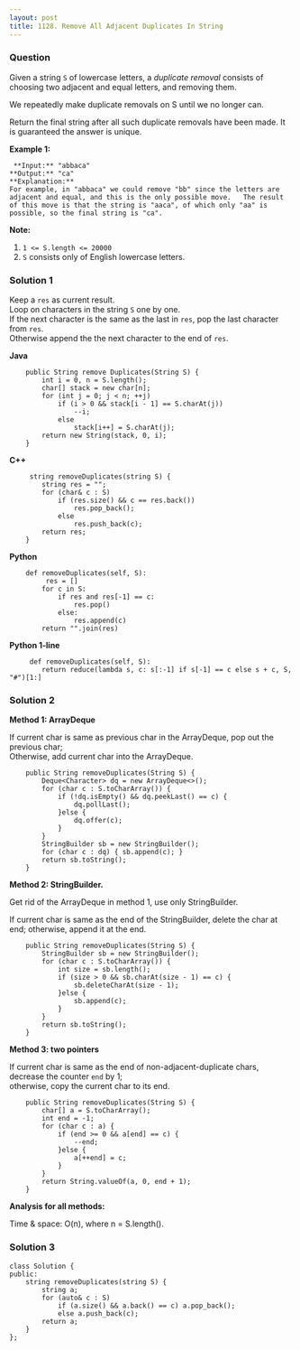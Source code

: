```yaml
---
layout: post
title: 1128. Remove All Adjacent Duplicates In String
---
```

### Question
Given a string `S` of lowercase letters, a _duplicate removal_ consists of
choosing two adjacent and equal letters, and removing  them.

We repeatedly make duplicate removals on S until we no longer can.

Return the final string after all such duplicate removals have been made.  It
is guaranteed the answer is unique.



 **Example 1:**

    
    
     **Input:** "abbaca"
    **Output:** "ca"
    **Explanation:**
    For example, in "abbaca" we could remove "bb" since the letters are adjacent and equal, and this is the only possible move.   The result of this move is that the string is "aaca", of which only "aa" is possible, so the final string is "ca".
    



 **Note:**

  1. `1 <= S.length <= 20000`
  2. `S` consists only of English lowercase letters.

### Solution 1
Keep a `res` as current result.  
Loop on characters in the string `S` one by one.  
If the next character is the same as the last in `res`, pop the last character
from `res`.  
Otherwise append the the next character to the end of `res`.

 **Java**

    
    
        public String remove Duplicates(String S) {
            int i = 0, n = S.length();
            char[] stack = new char[n];
            for (int j = 0; j < n; ++j)
                if (i > 0 && stack[i - 1] == S.charAt(j))
                    --i;
                else
                    stack[i++] = S.charAt(j);
            return new String(stack, 0, i);
        }
    

**C++**

    
    
         string removeDuplicates(string S) {
            string res = "";
            for (char& c : S)
                if (res.size() && c == res.back())
                    res.pop_back();
                else
                    res.push_back(c);
            return res;
        }
    

**Python**

    
    
        def removeDuplicates(self, S):
             res = []
            for c in S:
                if res and res[-1] == c:
                    res.pop()
                else:
                    res.append(c)
            return "".join(res)
    

**Python 1-line**

    
    
         def removeDuplicates(self, S):
            return reduce(lambda s, c: s[:-1] if s[-1] == c else s + c, S, "#")[1:]
    


### Solution 2
**Method 1: ArrayDeque**

If current char is same as previous char in the ArrayDeque, pop out the
previous char;  
Otherwise, add current char into the ArrayDeque.

    
    
        public String removeDuplicates(String S) {
            Deque<Character> dq = new ArrayDeque<>();
            for (char c : S.toCharArray()) {
                if (!dq.isEmpty() && dq.peekLast() == c) { 
                    dq.pollLast();
                }else {
                    dq.offer(c);
                }
            }
            StringBuilder sb = new StringBuilder();
            for (char c : dq) { sb.append(c); }
            return sb.toString();
        }
    

**Method 2: StringBuilder.**

Get rid of the ArrayDeque in method 1, use only StringBuilder.

If current char is same as the end of the StringBuilder, delete the char at
end; otherwise, append it at the end.

    
    
        public String removeDuplicates(String S) {
            StringBuilder sb = new StringBuilder();
            for (char c : S.toCharArray()) {
                int size = sb.length();
                if (size > 0 && sb.charAt(size - 1) == c) { 
                    sb.deleteCharAt(size - 1); 
                }else { 
                    sb.append(c); 
                }
            }
            return sb.toString();
        }
    

**Method 3: two pointers**

If current char is same as the end of non-adjacent-duplicate chars, decrease
the counter `end` by 1;  
otherwise, copy the current char to its end.

    
    
        public String removeDuplicates(String S) {
            char[] a = S.toCharArray();
            int end = -1;
            for (char c : a) {
                if (end >= 0 && a[end] == c) { 
                    --end; 
                }else { 
                    a[++end] = c; 
                }
            }
            return String.valueOf(a, 0, end + 1);
        }
    

**Analysis for all methods:**

Time & space: O(n), where n = S.length().


### Solution 3
    
    
    class Solution {
    public:
        string removeDuplicates(string S) {
            string a;
            for (auto& c : S) 
                if (a.size() && a.back() == c) a.pop_back();
                else a.push_back(c);
            return a;
        }
    };
    



